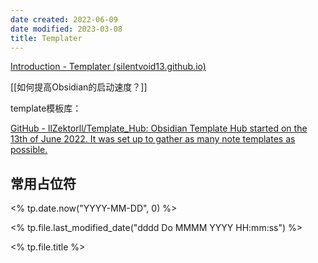 ```yaml
---
date created: 2022-06-09
date modified: 2023-03-08
title: Templater
---
```


[Introduction - Templater (silentvoid13.github.io)](https://silentvoid13.github.io/Templater/)

[[如何提高Obsidian的启动速度？]]

template模板库：

[GitHub - llZektorll/Template_Hub: Obsidian Template Hub started on the 13th of June 2022. It was set up to gather as many note templates as possible.](https://github.com/llZektorll/Template_Hub)

## 常用占位符

<% tp.date.now("YYYY-MM-DD", 0) %>

<% tp.file.last_modified_date("dddd Do MMMM YYYY HH:mm:ss") %>

<% tp.file.title %>

